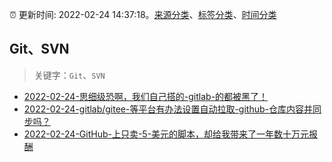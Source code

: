:alarm_clock: 更新时间: 2022-02-24 14:37:18。[来源分类](../README.md)、[标签分类](../TAGS.md)、[时间分类](../TIMELINE.md)

## Git、SVN


> 关键字：`Git`、`SVN`



- [2022-02-24-思细级恐啊，我们自己搭的-gitlab-的都被黑了！](https://www.v2ex.com/t/836253) 
- [2022-02-24-gitlab/gitee-等平台有办法设置自动拉取-github-仓库内容并同步吗？](https://www.v2ex.com/t/836237) 
- [2022-02-24-GitHub-上只卖-5-美元的脚本，却给我带来了一年数十万元报酬](https://toutiao.io/k/l44ffjj) 